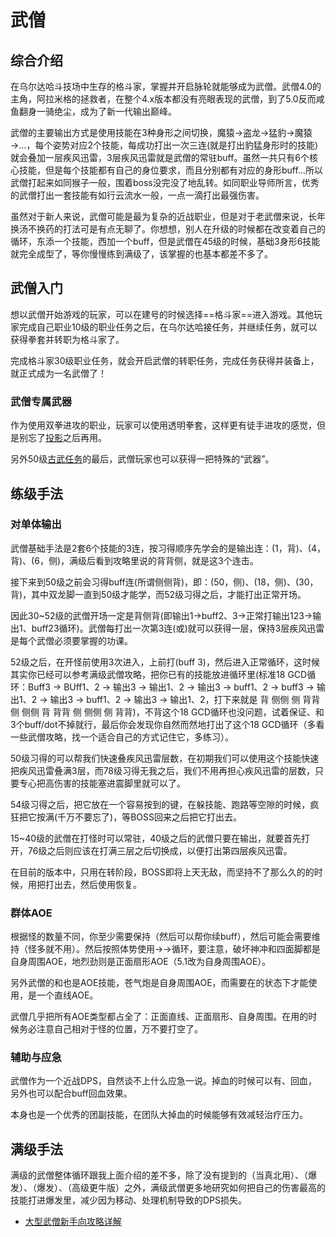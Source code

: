 # 武僧
<FloatTOC />

## 综合介绍

在乌尔达哈斗技场中生存的格斗家，掌握并开启脉轮就能够成为武僧。武僧4.0的主角，阿拉米格的拯救者，在整个4.x版本都没有亮眼表现的武僧，到了5.0反而咸鱼翻身一骑绝尘，成为了新一代输出巅峰。

武僧的主要输出方式是使用技能在3种身形之间切换，魔猿→盗龙→猛豹→魔猿→…，每个姿势对应2个技能，每成功打出一次三连(就是打出豹猛身形时的技能)就会叠加一层疾风迅雷，3层疾风迅雷就是武僧的常驻buff。虽然一共只有6个核心技能，但是每个技能都有自己的身位要求，而且分别都有对应的身形buff…所以武僧打起来如同猴子一般，围着boss没完没了地乱转。如同职业导师所言，优秀的武僧打出一套技能有如行云流水一般，一点一滴打出最强伤害。

虽然对于新人来说，武僧可能是最为复杂的近战职业，但是对于老武僧来说，长年换汤不换药的打法可是有点无聊了。你想想，别人在升级的时候都在改变着自己的循环，东添一个技能，西加一个buff，但是武僧在45级的时候，基础3身形6技能就完全成型了，等你慢慢练到满级了，该掌握的也基本都差不多了。

## 武僧入门

想以武僧开始游戏的玩家，可以在建号的时候选择==格斗家==进入游戏。其他玩家完成自己职业10级的职业任务之后，在乌尔达哈接任务<quest name="如何加入格斗家行会" />，并继续<quest name="疾风迅雷的格斗家" />任务，就可以获得拳套并转职为格斗家了。

完成格斗家30级职业任务<quest name="拳圣" type="plus" />，就会开启武僧的转职任务<quest name="亡国的雷鸣" type="plus" />，完成任务获得<item name="武僧之证" />并装备上，就正式成为一名武僧了！

### 武僧专属武器

作为使用双拳进攻的职业，玩家可以使用透明拳套<item name="皇帝的新拳套" />，这样更有徒手进攻的感觉，但是别忘了[投影](/basic/equip.htm#装备染色、投影)之后再用。

另外50级[古武任务](/topic/shine.htm)的最后，武僧玩家也可以获得一把特殊的“武器”。

## 练级手法

### 对单体输出

武僧基础手法是2套6个技能的3连，按习得顺序先学会的是输出连：<Action name="连击" />(1，背)、<Action name="正拳" />(4，背)、<Action name="崩拳" />(6，侧)，满级后看到攻略里说的背背侧，就是这3个连击。

接下来到50级之前会习得buff连(所谓侧侧背)，即：<Action name="双龙脚" />(50，侧)、<Action name="双掌打" />(18，侧)、<Action name="破碎拳" />(30，背)，其中双龙脚一直到50级才能学，而52级习得<Action name="演武" />之后，才能打出正常开场。

因此30~52级的武僧开场一定是背侧背(即输出1→buff2、3→正常打输出123→输出1、buff23循环)。武僧每打出一次第3连(<Action name="崩拳" />或<Action name="破碎拳" />)就可以获得一层<Status :id="111" name="疾风迅雷" />，保持3层疾风迅雷是每个武僧必须要掌握的功课。

52级之后，在开怪前使用3次<Action name="演武" />进入<Status :id="109" name="猛豹形" />，<Action name="罗刹冲" />上前打<Action name="破碎拳" />(buff 3)，然后进入正常循环，这时候其实你已经可以参考满级武僧攻略，把你已有的技能放进循环里(标准18 GCD循环：Buff3 → BUff1、2 → 输出3 → 输出1、2 → 输出3 → buff1、2 → buff3 → 输出1、2 → 输出3 → buff1、2 → 输出3 → 输出1、2，打下来就是 背 侧侧 侧 背背 侧 侧侧 背 背背 侧 侧侧 侧 背背)，不背这个18 GCD循环也没问题，试着保证<Status :id="98" name="双龙脚" />、<Status :id="101" name="双掌打" />和<Status :id="246" name="破碎拳" />3个buff/dot不掉就行，最后你会发现你自然而然地打出了这个18 GCD循环（多看一些武僧攻略，找一个适合自己的方式记住它，多练习）。

50级习得的<Action name="震脚" />可以帮我们快速叠疾风迅雷层数，在初期我们可以使用这个技能快速把疾风迅雷叠满3层，而78级习得无我之后，我们不用再担心疾风迅雷的层数，只要专心把高伤害的技能塞进震脚里就可以了。

54级习得<Action name="斗气" />之后，把它放在一个容易按到的键，在躲技能、跑路等空隙的时候，疯狂把它按满(千万不要忘了)，等BOSS回来之后把它打出去。

15~40级的武僧在打怪时可以常驻<Action name="金刚体势" />，40级之后的武僧只要在输出，就要首先打开<Action name="红莲体势" />，76级之后则应该在打满三层<Status :id="113" name="疾风迅雷III" />之后切换成<Action name="疾风体势" />，以便打出第四层疾风迅雷。

在目前的版本中，<Action name="斗魂旋风脚" />只用在转阶段，BOSS即将上天无敌，而<Status :id="111" name="疾风迅雷" />坚持不了那么久的的时候，用<Action name="斗魂旋风脚" />把<Status :id="113" name="疾风迅雷III" />打出去，然后使用<Action name="无我" />恢复<Status :id="111" name="疾风迅雷" />。

### 群体AOE

根据怪的数量不同，你至少需要保持<Status :id="101" name="双掌打" />（然后<Action name="四面脚" />可以帮你续buff），然后可能会需要维持<Status :id="98" name="双龙脚" />（怪多就不用）。然后按照体势使用<Action name="破坏神冲" />→<Action name="四面脚" />→<Action name="地烈劲" />循环，要注意，破坏神冲和四面脚都是自身周围AOE，地烈劲则是正面扇形AOE（5.1改为自身周围AOE）。

另外武僧的<Action name="苍气炮" />和<Action name="万象斗气圈" />也是AOE技能，苍气炮是自身周围AOE，而<Action name="万象斗气圈" />需要在<Status :id="797" name="斗气V" />的状态下才能使用，是一个直线AOE。

武僧几乎把所有AOE类型都占全了：正面直线、正面扇形、自身周围。在用的时候务必注意自己相对于怪的位置，万不要打空了。

### 辅助与应急

武僧作为一个近战DPS，自然谈不上什么应急一说。掉血的时候可以有<Action name="内丹" />、<Action name="浴血" />回血，另外也可以配合<Action name="真言" />buff回血效果。

<Action name="真言" />本身也是一个优秀的团副技能，在团队大掉血的时候能够有效减轻治疗压力。

## 满级手法

满级的武僧整体循环跟我上面介绍的差不多，除了没有提到的<Action name="金刚极意" />（当真北用）、<Action name="红莲极意" />（爆发）、<Action name="义结金兰" />（爆发）、<Action name="六合星导脚" />（高级更牛版<Action name="斗魂旋风脚" />）之外，满级武僧更多地研究如何把自己的伤害最高的技能打进爆发里，减少因为移动、处理机制导致的DPS损失。

* [大型武僧新手向攻略详解](https://bbs.nga.cn/read.php?tid=18183360)